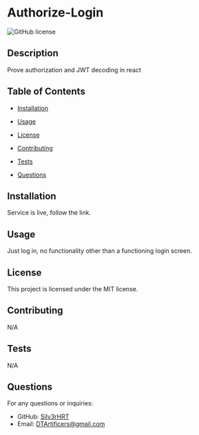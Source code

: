 # Authorize-Login

  ![GitHub license](https://img.shields.io/badge/license-MIT-blue.svg)

  ## Description
Prove authorization and JWT decoding in react

## Table of Contents
* [Installation](#installation)
* [Usage](#usage)

* [License](#license)
* [Contributing](#contributing)
* [Tests](#tests)
* [Questions](#questions)

## Installation
Service is live, follow the link.

## Usage
Just log in, no functionality other than a functioning login screen.

## License

This project is licensed under the MIT license.

## Contributing
N/A

## Tests
N/A

## Questions
For any questions or inquiries:
- GitHub: [Silv3rHRT](https://github.com/Silv3rHRT)
- Email: [DTArtificers@gmail.com](mailto:DTArtificers@gmail.com)
